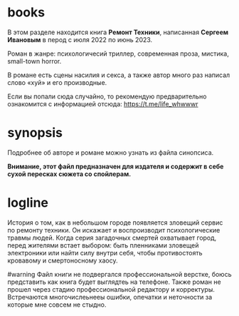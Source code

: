 # books
В этом разделе находится книга **Ремонт Техники**, написанная **Сергеем Ивановым** в перод с июля 2022 по июнь 2023.

Роман в жанре: психологичесий триллер, современная проза, мистика, small-town horror.

В романе есть сцены насилия и секса, а также автор много раз написал слово «хуй» и его производные.

Если вы попали сюда случайно, то рекомендую предварительно ознакомится с информацией отсюда: https://t.me/life_whwwwr
# synopsis
Подробнее об авторе и романе можно узнать из файла синопсиса.

**Внимание, этот файл предназначен для издателя и содержит в себе сухой пересках сюжета со спойлерам.**

# logline
История о том, как в небольшом городе появляется зловещий сервис по ремонту техники. Он искажает и воспроизводит психологические травмы людей.
Когда серия загадочных смертей охватывает город, перед жителями встает выбором: быть пленниками зловещей электроники или найти силу внутри себя, чтобы противостоять кровавому и смертоносному хаосу.

#warning
Файл книги не подвергался профессиональной верстке, боюсь представить как книга будет выглядтеь на телефоне.
Также роман не прошел через стадию профессиональной редактору и корректуры. Встречаются многочислеьнееы ошибки, опечатки и неточности за которые мне совсем не стыдно.  

 
